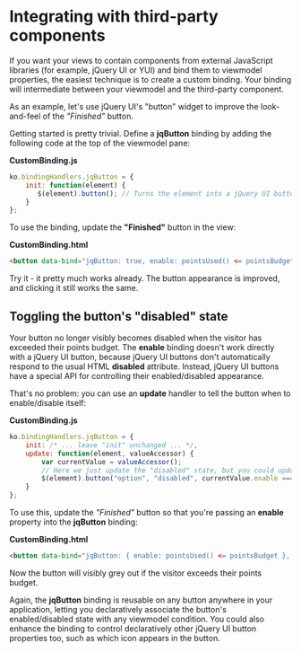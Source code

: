 # Integrating with third-party components

If you want your views to contain components from external JavaScript libraries (for example, jQuery UI or YUI) and bind them to viewmodel properties, the easiest technique is to create a custom binding. Your binding will intermediate between your viewmodel and the third-party component.

As an example, let's use jQuery UI's "button" widget to improve the look-and-feel of the *"Finished"* button.

Getting started is pretty trivial. Define a **jqButton** binding by adding the following code at the top of the viewmodel pane:

**CustomBinding.js**
```javascript
ko.bindingHandlers.jqButton = {
    init: function(element) {
       $(element).button(); // Turns the element into a jQuery UI button
    }
};
```
To use the binding, update the **"Finished"** button in the view:

**CustomBinding.html**
```html
<button data-bind="jqButton: true, enable: pointsUsed() <= pointsBudget, click: save">Finished</button>
```

Try it - it pretty much works already. The button appearance is improved, and clicking it still works the same.

## Toggling the button's "disabled" state

Your button no longer visibly becomes disabled when the visitor has exceeded their points budget. The **enable** binding doesn't work directly with a jQuery UI button, because jQuery UI buttons don't automatically respond to the usual HTML **disabled** attribute. Instead, jQuery UI buttons have a special API for controlling their enabled/disabled appearance.

That's no problem: you can use an **update** handler to tell the button when to enable/disable itself:

**CustomBinding.js**
```javascript
ko.bindingHandlers.jqButton = {
    init: /* ... leave "init" unchanged ... */,
    update: function(element, valueAccessor) {
        var currentValue = valueAccessor();
        // Here we just update the "disabled" state, but you could update other properties too
        $(element).button("option", "disabled", currentValue.enable === false);
    }
};     
```

To use this, update the *"Finished"* button so that you're passing an **enable** property into the **jqButton** binding:

**CustomBinding.html**
```html
<button data-bind="jqButton: { enable: pointsUsed() <= pointsBudget }, click: save">Finished</button>
```
Now the button will visibly grey out if the visitor exceeds their points budget.

Again, the **jqButton** binding is reusable on any button anywhere in your application, letting you declaratively associate the button's enabled/disabled state with any viewmodel condition. You could also enhance the binding to control declaratively other jQuery UI button properties too, such as which icon appears in the button.